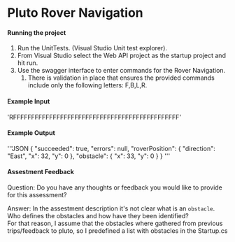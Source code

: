 # Pluto Rover Navigation

#### Running the project


1. Run the UnitTests. (Visual Studio Unit test explorer).
2. From Visual Studio select the Web API project as the startup project and hit run.
3. Use the swagger interface to enter commands for the Rover Navigation.
	1. There is validation in place that ensures the provided commands include only the following letters: F,B,L,R.

#### Example Input 
'RFFFFFFFFFFFFFFFFFFFFFFFFFFFFFFFFFFFFFFFFFFFFFF'

#### Example Output

'''JSON 
{
  "succeeded": true,
  "errors": null,
  "roverPosition": {
    "direction": "East",
    "x": 32,
    "y": 0
  },
  "obstacle": {
    "x": 33,
    "y": 0
  }
}
'''

#### Assestment Feedback

Question:
Do you have any thoughts or feedback you would like to provide for this assessment?

Answer:
In the assestment description it's not clear what is an `obstacle`. 
Who defines the obstacles and how have they been identified?  
For that reason, I assume that the obstacles where gathered from previous trips/feedback to pluto, so I predefined a list with obstacles in the Startup.cs
